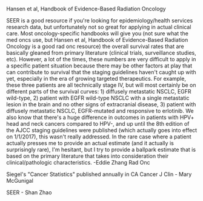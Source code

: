 Hansen et al, Handbook of Evidence-Based Radiation Oncology

SEER is a good resource if you're looking for epidemiology/health services research data, but unfortunately not so great for applying in actual clinical care. Most oncology-specific handbooks will give you (not sure what the med oncs use, but Hansen et al, Handbook of Evidence-Based Radiation Oncology is a good rad onc resource) the overall survival rates that are basically gleaned from primary literature (clinical trials, surveillance studies, etc). However, a lot of the times, these numbers are very difficult to apply in a specific patient situation because there may be other factors at play that can contribute to survival that the staging guidelines haven't caught up with yet, especially in the era of growing targeted therapeutics. For example, these three patients are all technically stage IV, but will most certainly be on different parts of the survival curves: 1) diffusely metastatic NSCLC, EGFR wild-type, 2) patient with EGFR wild-type NSCLC with a single metastatic lesion in the brain and no other signs of extracranial disease, 3) patient with diffusely metastatic NSCLC, EGFR-mutated and responsive to erlotinib. We also know that there's a huge difference in outcomes in patients with HPV+ head and neck cancers compared to HPV-, and up until the 8th edition of the AJCC staging guidelines were published (which actually goes into effect on 1/1/2017), this wasn't really addressed. In the rare case where a patient actually presses me to provide an actual estimate (and it actually is surprisingly rare), I'm hesitant, but I try to provide a ballpark estimate that is based on the primary literature that takes into consideration their clinical/pathologic characteristics.
-Eddie Zhang Rad Onc

Siegel's "Cancer Statistics" published annually in CA Cancer J Clin - Mary McGunigal

SEER - Shan Zhao

